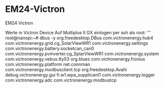 # EM24-Victron
EM24 Victron

Werte in Victron Device
Auf Multiplus II GX einlogen per ssh als root:
'''
root@nanopi:~# dbus -y
org.freedesktop.DBus
com.victronenergy.hub4
com.victronenergy.grid.cg_SolarViewWR1
com.victronenergy.settings
com.victronenergy.battery.socketcan_can0
com.victronenergy.pvinverter.cg_SplarViewWR1
com.victronenergy.system
com.victronenergy.vebus.ttyS3
org.bluez
com.victronenergy.fronius
com.victronenergy.platform
net.connman
com.victronenergy.modbusclient.tcp
org.freedesktop.Avahi
debug.victronenergy.gui
fi.w1.wpa_supplicant1
com.victronenergy.logger
com.victronenergy.adc
com.victronenergy.modbustcp

  
